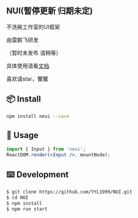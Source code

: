 ## NUI(暂停更新 归期未定)

不洗碗工作室的UI框架 

由雷鹏飞研发 



（暂时未发布 请稍等）

具体使用请看[文档](nui.ailpf.cn)

喜欢请star，蟹蟹

## 📦 Install

```bash
npm install neui --save
```

## 🔨 Usage

```jsx
import { Input } from 'neui';
ReactDOM.render(<Input />, mountNode);
```

## ⌨️ Development

```bash
$ git clone https://github.com/YYL1999/NUI.git
$ cd NUI
$ npm install
$ npm run start
```
